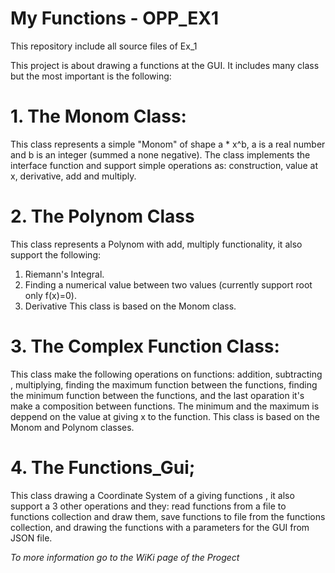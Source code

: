 # My Functions - OPP_EX1
This repository include all source files of Ex_1

This project is about drawing a functions at the GUI.
It includes many class but the most important is the following:

# 1. The Monom Class:
This class represents a simple "Monom" of shape a * x^b, a is a real number and b is an integer (summed a none negative).
The class implements the interface function and support simple operations as: construction, value at x, derivative, add and multiply.

# 2. The Polynom Class
This class represents a Polynom with add, multiply functionality, it also support the following:
1. Riemann's Integral.
2. Finding a numerical value between two values (currently support root only f(x)=0).
3. Derivative
This class is based on the Monom class.

# 3. The Complex Function Class:
This class make the following operations on functions: addition, subtracting , multiplying, finding the maximum
function between the functions, finding the minimum function between the functions, and the last oparation it's make a composition between functions.
The minimum and the maximum is deppend on the value at giving x to the function.
This class is based on the Monom and Polynom classes.

# 4. The Functions_Gui;
This class drawing a Coordinate System of a giving functions , it also support a 3 other 
operations and they: read functions from a file to functions collection and draw them, save functions to file
from the functions collection, and drawing the functions with a parameters for the GUI from JSON file.
 
*To more information go to the WiKi page of the Progect*

